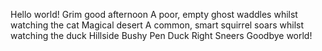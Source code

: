 Hello world!
Grim good afternoon
A poor, empty ghost waddles
whilst watching the cat
Magical desert
A common, smart squirrel soars
whilst watching the duck
Hillside Bushy 
Pen Duck
Right Sneers
Goodbye world!